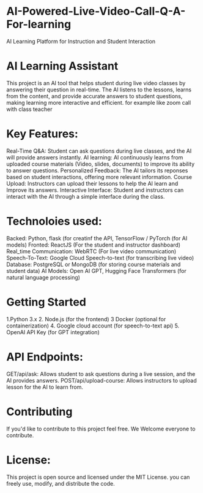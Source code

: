 # AI-Powered-Live-Video-Call-Q-A-For-learning
AI Learning Platform for Instruction and Student Interaction

# AI Learning Assistant
This project is an AI tool that helps student during live video classes by answering their question in real-time. The AI listens to the lessons, learns from the content, and provide accurate answers to student questions, making learning more interactive and efficient. for example like zoom call with class teacher

# Key Features:

Real-Time Q&A: Student can ask questions during live classes, and the AI will provide answers instantly.
AI learning: AI continuously learns from uploaded  course materials (Video, slides, documents) to improve its ability to answer questions.
Personalized Feedback: The AI tailors its reponses based on student interactions, offering more relevant information.
Course Upload: Instructors can upload their lessons to help the AI learn and Improve its answers.
Interactive Interface: Student and instructors can interact with the AI through a simple interface during the class.

# Technoloies used:
Backed: Python, flask (for creatinf the API, TensorFlow / PyTorch (for AI models)
Fronted: ReactJS (For the student and instructor dashboard)
Real_time Communication: WebRTC (For live video communication)
Speech-To-Text: Google Cloud Speech-to-text (for transcribing live video)
Database: PostgreSQL or MongoDB (for storing course materials and student data)
AI Models: Open AI GPT, Hugging Face Transformers (for natural language processing)

# Getting Started
1.Python 3.x
2. Node.js (for the frontend)
3 Docker (optional for containerization)
4. Google cloud account (for speech-to-text api)
5. OpenAI API Key (for GPT integration)

# API Endpoints:
GET/api/ask: Allows student to ask questions during a live session, and the AI provides answers.
POST/api/upload-course: Allows instructors to upload lesson for the AI to learn from.

# Contributing

If you'd like to contribute to this project feel free.
We Welcome everyone to contribute.

# License:
This project is open source and licensed under the MIT License. you can freely use, modify, and distribute the code.
